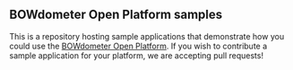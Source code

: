 ## BOWdometer Open Platform samples

This is a repository hosting sample applications that demonstrate how you could use the [BOWdometer Open Platform](https://www.bowdometer.com/open-platform). If you wish to contribute a sample application for your platform, we are accepting pull requests!

